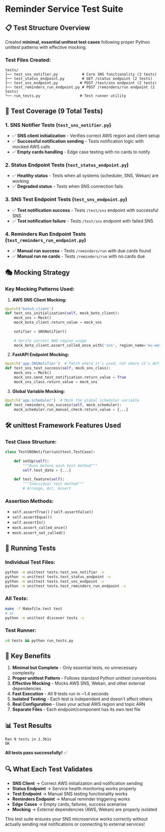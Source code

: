 # Reminder Service Test Suite

## 📋 **Test Structure Overview**

Created **minimal, essential unittest test cases** following proper Python unittest patterns with effective mocking.

### **Test Files Created:**
```
tests/
├── test_sns_notifier.py           # Core SNS functionality (3 tests)
├── test_status_endpoint.py        # GET /status endpoint (2 tests)  
├── test_sns_endpoint.py          # POST /test/sns endpoint (2 tests)
├── test_reminders_run_endpoint.py # POST /reminders/run endpoint (2 tests)
└── run_tests.py                  # Test runner utility
```

## 🧪 **Test Coverage (9 Total Tests)**

### **1. SNS Notifier Tests (`test_sns_notifier.py`)**
- ✅ **SNS client initialization** - Verifies correct AWS region and client setup
- ✅ **Successful notification sending** - Tests notification logic with mocked AWS calls  
- ✅ **Empty cards handling** - Edge case testing with no cards to notify

### **2. Status Endpoint Tests (`test_status_endpoint.py`)**
- ✅ **Healthy status** - Tests when all systems (scheduler, SNS, Wekan) are working
- ✅ **Degraded status** - Tests when SNS connection fails

### **3. SNS Test Endpoint Tests (`test_sns_endpoint.py`)**
- ✅ **Test notification success** - Tests `/test/sns` endpoint with successful SNS
- ✅ **Test notification failure** - Tests `/test/sns` endpoint with failed SNS

### **4. Reminders Run Endpoint Tests (`test_reminders_run_endpoint.py`)**
- ✅ **Manual run success** - Tests `/reminders/run` with due cards found
- ✅ **Manual run no cards** - Tests `/reminders/run` with no cards due

## 🎭 **Mocking Strategy**

### **Key Mocking Patterns Used:**

1. **AWS SNS Client Mocking:**
```python
@patch('boto3.client')
def test_sns_initialization(self, mock_boto_client):
    mock_sns = Mock()
    mock_boto_client.return_value = mock_sns
    
    notifier = SNSNotifier()
    
    # Verify correct AWS region usage
    mock_boto_client.assert_called_once_with('sns', region_name='eu-west-1')
```

2. **FastAPI Endpoint Mocking:**
```python
@patch('app.SNSNotifier')  # Patch where it's used, not where it's defined
def test_sns_test_success(self, mock_sns_class):
    mock_sns = Mock()
    mock_sns.send_test_notification.return_value = True
    mock_sns_class.return_value = mock_sns
```

3. **Global Variable Mocking:**
```python
@patch('app.scheduler')  # Mock the global scheduler variable
def test_reminders_run_success(self, mock_scheduler):
    mock_scheduler.run_manual_check.return_value = {...}
```

## 🛠 **unittest Framework Features Used**

### **Test Class Structure:**
```python
class TestSNSNotifier(unittest.TestCase):
    
    def setUp(self):
        """Runs before each test method"""
        self.test_data = {...}
    
    def test_feature(self):
        """Individual test method"""
        # Arrange, Act, Assert
```

### **Assertion Methods:**
- `self.assertTrue()` / `self.assertFalse()`
- `self.assertEqual()`  
- `self.assertIn()`
- `mock.assert_called_once()`
- `mock.assert_not_called()`

## 🚀 **Running Tests**

### **Individual Test Files:**
```bash
python -m unittest tests.test_sns_notifier -v
python -m unittest tests.test_status_endpoint -v  
python -m unittest tests.test_sns_endpoint -v
python -m unittest tests.test_reminders_run_endpoint -v
```

### **All Tests:**
```bash
make -f Makefile.test test
# or
python -m unittest discover tests -v
```

### **Test Runner:**
```bash
cd tests && python run_tests.py
```

## 🎯 **Key Benefits**

1. **Minimal but Complete** - Only essential tests, no unnecessary complexity
2. **Proper unittest Pattern** - Follows standard Python unittest conventions
3. **Effective Mocking** - Mocks AWS SNS, Wekan, and other external dependencies
4. **Fast Execution** - All 9 tests run in ~1.4 seconds
5. **Isolated Testing** - Each test is independent and doesn't affect others
6. **Real Configuration** - Uses your actual AWS region and topic ARN
7. **Separate Files** - Each endpoint/component has its own test file

## 📊 **Test Results**
```
Ran 9 tests in 1.361s
OK
```

**All tests pass successfully!** ✅

## 🔍 **What Each Test Validates**

- **SNS Client** → Correct AWS initialization and notification sending
- **Status Endpoint** → Service health monitoring works properly  
- **Test Endpoint** → Manual SNS testing functionality works
- **Reminders Endpoint** → Manual reminder triggering works
- **Edge Cases** → Empty cards, failures, success scenarios
- **Mocking** → External dependencies (AWS, Wekan) are properly isolated

This test suite ensures your SNS microservice works correctly without actually sending real notifications or connecting to external services!